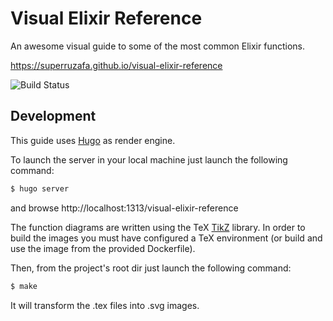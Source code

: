 # Visual Elixir Reference

An awesome visual guide to some of the most common Elixir functions.

https://superruzafa.github.io/visual-elixir-reference

![Build Status](https://github.com/superruzafa/visual-elixir-reference/actions/workflows/main.yml/badge.svg)

## Development

This guide uses [Hugo] as render engine.

To launch the server in your local machine just launch the following command:

~~~ sh
$ hugo server
~~~

and browse http://localhost:1313/visual-elixir-reference

The function diagrams are written using the TeX [TikZ] library.
In order to build the images you must have configured a TeX environment
(or build and use the image from the provided Dockerfile).

Then, from the project's root dir just launch the following command:

~~~ sh
$ make
~~~

It will transform the .tex files into .svg images.

[Hugo]: https://gohugo.io "Hugo"
[TikZ]: https://tikz.dev "TikZ"
